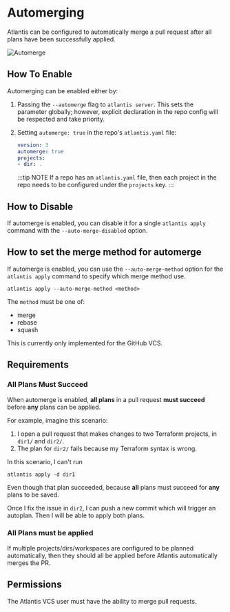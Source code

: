 # Automerging

Atlantis can be configured to automatically merge a pull request after all plans have
been successfully applied.

![Automerge](./images/automerge.png)

## How To Enable

Automerging can be enabled either by:

1. Passing the `--automerge` flag to `atlantis server`. This sets the parameter globally; however, explicit declaration in the repo config will be respected and take priority.
1. Setting `automerge: true` in the repo's `atlantis.yaml` file:

    ```yaml
    version: 3
    automerge: true
    projects:
    - dir: .
    ```

    :::tip NOTE
    If a repo has an `atlantis.yaml` file, then each project in the repo needs
    to be configured under the `projects` key.
    :::

## How to Disable

If automerge is enabled, you can disable it for a single `atlantis apply`
command with the `--auto-merge-disabled` option.

## How to set the merge method for automerge

If automerge is enabled, you can use the `--auto-merge-method` option
for the `atlantis apply` command to specify which merge method use.

```shell
atlantis apply --auto-merge-method <method>
```

The `method` must be one of:

- merge
- rebase
- squash

This is currently only implemented for the GitHub VCS.

## Requirements

### All Plans Must Succeed

When automerge is enabled, **all plans** in a pull request **must succeed** before
**any** plans can be applied.

For example, imagine this scenario:

1. I open a pull request that makes changes to two Terraform projects, in `dir1/`
   and `dir2/`.
1. The plan for `dir2/` fails because my Terraform syntax is wrong.

In this scenario, I can't run

```shell
atlantis apply -d dir1
```

Even though that plan succeeded, because **all** plans must succeed for **any** plans
to be saved.

Once I fix the issue in `dir2`, I can push a new commit which will trigger an
autoplan. Then I will be able to apply both plans.

### All Plans must be applied

If multiple projects/dirs/workspaces are configured to be planned automatically,
then they should all be applied before Atlantis automatically merges the PR.

## Permissions

The Atlantis VCS user must have the ability to merge pull requests.

